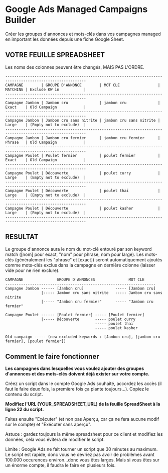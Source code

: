 # Google Ads Managed Campaigns Builder

Créer les groupes d'annonces et mots-clés dans vos campagnes managed en important les données depuis une fiche Google Sheet.

## VOTRE FEUILLE SPREADSHEET

Les noms des colonnes peuvent être changés, MAIS PAS L'ORDRE.

```
----------------------------------------------------------------------------------------------------------
CAMPAGNE        | GROUPE D'ANNONCE        | MOT CLE                 | MATCHING | Exclude KW in           |
----------------------------------------------------------------------------------------------------------
Campagne Jambon | Jambon cru              | jambon cru              | Exact    | Old Campaign            |
----------------------------------------------------------------------------------------------------------
Campagne Jambon | Jambon cru sans nitrite | jambon cru sans nitrite | Large    | (Empty not to exclude)  |
----------------------------------------------------------------------------------------------------------
Campagne Jambon | Jambon cru fermier      | jambon cru fermier      | Phrase   | Old Campaign            |
----------------------------------------------------------------------------------------------------------
Campagne Poulet | Poulet fermier          | poulet fermier          | Exact    | Old Campaign            |
----------------------------------------------------------------------------------------------------------
Campagne Poulet | Découverte              | poulet curry            | Large    | (Empty not to exclude)  |
----------------------------------------------------------------------------------------------------------
Campagne Poulet | Découverte              | poulet thaï             | Large    | (Empty not to exclude)  |
----------------------------------------------------------------------------------------------------------
Campagne Poulet | Découverte              | poulet kasher           | Large    | (Empty not to exclude)  |
----------------------------------------------------------------------------------------------------------
```

## RESULTAT

Le groupe d'annonce aura le nom du mot-clé entouré par son keyword match ([nom] pour exact, "nom" pour phrase, nom pour large).
Les mots-clés (généralement les "phrase" et [exact]) seront automatiquement ajoutés comme mots-clés exclus dans la campagne en dernière colonne (laisser vide pour ne rien exclure).

```
CAMPAGNE               GROUPE D'ANNONCES               MOT CLE
-------------------------------------------------------------------
Campagne Jambon ------ [Jambon cru]              ----- [Jambon cru]
                |----- Jambon cru sans nitrite   ----- Jambon cru sans nitrite
                |----- "Jambon cru fermier"      ----- "Jambon cru fermier"

Campagne Poulet ------ [Poulet fermier] ----- [Poulet fermier]
                |----- Découverte       ----- poulet curry
                                        ----- poulet thaï
                                        ----- poulet kasher
                                        
Old campaign ----- (new excluded keywords : [Jambon cru], [jambon cru fermier], [poulet fermier])
```

## Comment le faire fonctionner

**Les campagnes dans lesquelles vous voulez ajouter des groupes d'annonces et des mots-clés doivent déjà exister sur votre compte.**

Créez un script dans le compte Google Ads souhaité, accordez les accès (il faut le faire deux fois, la première fois ça plante toujours...). Copiez le contenu du script.

**Modifiez l'URL (YOUR_SPREADSHEET_URL) de la feuille SpreadSheet à la ligne 22 du script.**

Faites ensuite "Exécuter" (et non pas Aperçu, car ça ne fera aucune modif sur le compte) et "Exécuter sans aperçu".

Astuce : gardez toujours la même spreadsheet pour ce client et modifiez les données, cela vous évitera de modifier le script.

Limite : Google Ads ne fait tourner un script que 30 minutes au maximum. Le script est rapide, donc vous ne devriez pas avoir de problèmes avant 100.000 occurences environ...donc vous êtes larges. Mais si vous êtes sur un énorme compte, il faudra le faire en plusieurs fois.
